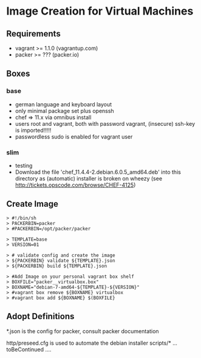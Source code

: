 # Image Creation for Virtual Machines

## Requirements

* vagrant >= 1.1.0  (vagrantup.com)
* packer >= ??? (packer.io)

## Boxes

### base

* german language and keyboard layout
* only minimal package set plus openssh
* chef => 11.x via omnibus install
* users root and vagrant, both with password vagrant, (insecure) ssh-key is imported!!!!!
* passwordless sudo is enabled for vagrant user

### slim

* testing
* Download the file 'chef_11.4.4-2.debian.6.0.5_amd64.deb' into this directory as (automatic) installer is broken on wheezy (see http://tickets.opscode.com/browse/CHEF-4125)


## Create Image

    > #!/bin/sh
    > PACKERBIN=packer
    > #PACKERBIN=/opt/packer/packer

    > TEMPLATE=base
    > VERSION=01

    > # validate config and create the image
    > ${PACKERBIN} validate ${TEMPLATE}.json
    > ${PACKERBIN} build ${TEMPLATE}.json

    > #Add Image on your personal vagrant box shelf
    > BOXFILE="packer__virtualbox.box"
    > BOXNAME="debian-7-amd64-${TEMPLATE}-${VERSION}"
    > #vagrant box remove ${BOXNAME} virtualbox
    > #vagrant box add ${BOXNAME} $(BOXFILE}


## Adopt Definitions


*.json is the config for packer, consult packer documentation

http/preseed.cfg is used to automate the debian installer
scripts/* ... toBeContinued ....
